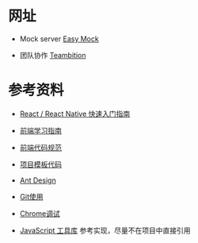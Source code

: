 
# 网址

- Mock server
    [Easy Mock](http://www.easy-mock.com/)

- 团队协作
    [Teambition](https://www.teambition.com/)


# 参考资料

- [React / React Native 快速入门指南](https://github.com/alcat2008/front-end-study-guide/blob/master/react-quick-guide.md)
- [前端学习指南](https://github.com/alcat2008/front-end-study-guide)

- [前端代码规范](https://guide.aotu.io/index.html)
- [项目模板代码](https://github.com/alcat2008/react-redux-antd-samples)
- [Ant Design](https://ant.design/docs/react/introduce-cn)
- [Git使用](http://visonsoft.cn/2017/09/27/git-usage-problem/)
- [Chrome调试](http://visonsoft.cn/2017/09/27/chrome-debug/)
- [JavaScript 工具库](https://lodash.com/) 参考实现，尽量不在项目中直接引用

